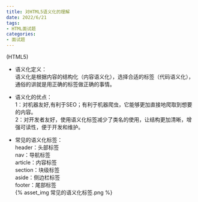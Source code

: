 ```yaml
---
title: 对HTML5语义化的理解
date: 2022/6/21
tags:
- HTML面试题
categories:
- 面试题
---
```

(HTML5)


<!--more-->


- 语义化定义：  
语义化是根据内容的结构化（内容语义化），选择合适的标签（代码语义化），通俗的讲就是用正确的标签做正确的事情。  


- 语义化的优点：  
1：对机器友好,有利于SEO；有利于机器爬虫，它能够更加直接地爬取到想要的内容。  
2：对开发者友好，使用语义化标签减少了类名的使用，让结构更加清晰，增强可读性，便于开发和维护。


- 常见的语义化标签：  
header：头部标签  
nav：导航标签  
article：内容标签  
section：块级标签  
aside：侧边栏标签  
footer：尾部标签  
{% asset_img 常见的语义化标签.png %}
